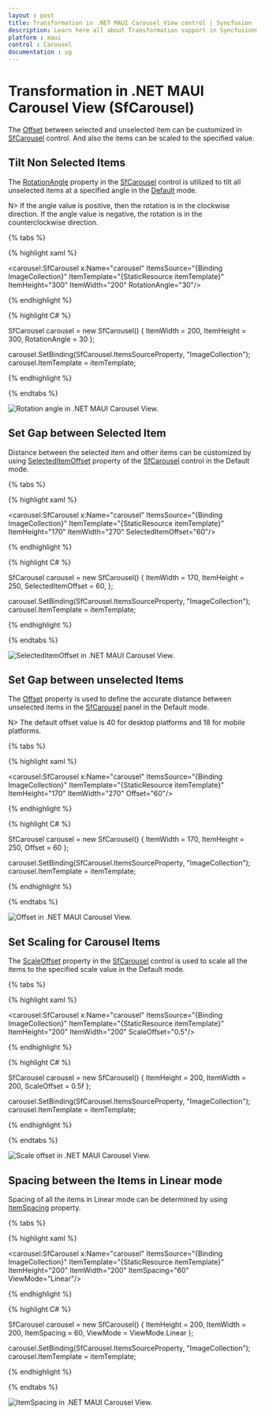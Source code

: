```yaml
---
layout : post
title: Transformation in .NET MAUI Carousel View control | Syncfusion
description: Learn here all about Transformation support in Syncfusion® .NET MAUI Carousel View (SfCarousel) control, its elements and more.
platform : maui
control : Carousel
documentation : ug
---
```


# Transformation in .NET MAUI Carousel View (SfCarousel)

The [Offset](https://help.syncfusion.com/cr/maui-toolkit/Syncfusion.Maui.Toolkit.Carousel.SfCarousel.html#Syncfusion_Maui_Toolkit_Carousel_SfCarousel_Offset) between selected and unselected item can be customized in  [SfCarousel](https://help.syncfusion.com/cr/maui-toolkit/Syncfusion.Maui.Toolkit.Carousel.SfCarousel.html) control. And also the items can be scaled to the specified value.

## Tilt Non Selected Items

The [RotationAngle](https://help.syncfusion.com/cr/maui-toolkit/Syncfusion.Maui.Toolkit.Carousel.SfCarousel.html#Syncfusion_Maui_Toolkit_Carousel_SfCarousel_RotationAngle) property in the [SfCarousel](https://help.syncfusion.com/cr/maui-toolkit/Syncfusion.Maui.Toolkit.Carousel.SfCarousel.html) control is utilized to tilt all unselected items at a specified angle in the [Default](https://help.syncfusion.com/cr/maui-toolkit/Syncfusion.Maui.Toolkit.Carousel.ViewMode.html#Syncfusion_Maui_Toolkit_Carousel_ViewMode_Default) mode.

N> If the angle value is positive, then the rotation is in the clockwise direction. If the angle value is negative, the rotation is in the counterclockwise direction. 

{% tabs %}

{% highlight xaml %}

<carousel:SfCarousel x:Name="carousel"
                     ItemsSource="{Binding ImageCollection}"
                     ItemTemplate="{StaticResource itemTemplate}"
                     ItemHeight="300"
                     ItemWidth="200"
                     RotationAngle="30"/>
	
{% endhighlight %}

{% highlight C# %}

SfCarousel carousel = new SfCarousel()
{
    ItemWidth = 200,
    ItemHeight = 300,
    RotationAngle = 30
};

carousel.SetBinding(SfCarousel.ItemsSourceProperty, "ImageCollection");
carousel.ItemTemplate = itemTemplate;

{% endhighlight %}

{% endtabs %}

![Rotation angle in .NET MAUI Carousel View.](images/net-maui-carousel-view-rotationangle.png)

## Set Gap between Selected Item

Distance between the selected item and other items can be customized by using [SelectedItemOffset](https://help.syncfusion.com/cr/maui-toolkit/Syncfusion.Maui.Toolkit.Carousel.SfCarousel.html#Syncfusion_Maui_Toolkit_Carousel_SfCarousel_SelectedItemOffset) property of the  [SfCarousel](https://help.syncfusion.com/cr/maui-toolkit/Syncfusion.Maui.Toolkit.Carousel.SfCarousel.html) control in the Default mode.

{% tabs %}

{% highlight xaml %}

<carousel:SfCarousel x:Name="carousel"
                     ItemsSource="{Binding ImageCollection}"
                     ItemTemplate="{StaticResource itemTemplate}"
                     ItemHeight="170"
                     ItemWidth="270"
                     SelectedItemOffset="60"/>

	
{% endhighlight %}

{% highlight C# %}

SfCarousel carousel = new SfCarousel()
{
    ItemWidth = 170,
    ItemHeight = 250,
    SelectedItemOffset = 60,
};

carousel.SetBinding(SfCarousel.ItemsSourceProperty, "ImageCollection");
carousel.ItemTemplate = itemTemplate;

{% endhighlight %}

{% endtabs %}

![SelectedItemOffset in .NET MAUI Carousel View.](images/net-maui-carousel-view-selectedoffset.png)

## Set Gap between unselected Items

The [Offset](https://help.syncfusion.com/cr/maui-toolkit/Syncfusion.Maui.Toolkit.Carousel.SfCarousel.html#Syncfusion_Maui_Toolkit_Carousel_SfCarousel_Offset) property is used to define the accurate distance between unselected items in the [SfCarousel](https://help.syncfusion.com/cr/maui-toolkit/Syncfusion.Maui.Toolkit.Carousel.SfCarousel.html) panel in the Default mode.

N> The default offset value is 40 for desktop platforms and 18 for mobile platforms.

{% tabs %}

{% highlight xaml %}

<carousel:SfCarousel x:Name="carousel"
                     ItemsSource="{Binding ImageCollection}"
                     ItemTemplate="{StaticResource itemTemplate}"
                     ItemHeight="170"
                     ItemWidth="270"
                     Offset="60"/>

	
{% endhighlight %}

{% highlight C# %}

SfCarousel carousel = new SfCarousel()
{
    ItemWidth = 170,
    ItemHeight = 250,
    Offset = 60
};

carousel.SetBinding(SfCarousel.ItemsSourceProperty, "ImageCollection");
carousel.ItemTemplate = itemTemplate;

{% endhighlight %}

{% endtabs %}

![Offset in .NET MAUI Carousel View.](images/net-maui-carousel-view-offset.png)

## Set Scaling for Carousel Items

The [ScaleOffset](https://help.syncfusion.com/cr/maui-toolkit/Syncfusion.Maui.Toolkit.Carousel.SfCarousel.html#Syncfusion_Maui_Toolkit_Carousel_SfCarousel_ScaleOffset) property in the  [SfCarousel](https://help.syncfusion.com/cr/maui-toolkit/Syncfusion.Maui.Toolkit.Carousel.SfCarousel.html) control is used to scale all the items to the specified scale value in the Default mode.

{% tabs %}

{% highlight xaml %}

<carousel:SfCarousel x:Name="carousel"
                     ItemsSource="{Binding ImageCollection}"
                     ItemTemplate="{StaticResource itemTemplate}"
                     ItemHeight="200"
                     ItemWidth="200"
                     ScaleOffset="0.5"/>

{% endhighlight %}

{% highlight C# %}

SfCarousel carousel = new SfCarousel()
{
    ItemHeight = 200,
    ItemWidth = 200,
    ScaleOffset = 0.5f
};

carousel.SetBinding(SfCarousel.ItemsSourceProperty, "ImageCollection");
carousel.ItemTemplate = itemTemplate;

{% endhighlight %}

{% endtabs %}

![Scale offset in .NET MAUI Carousel View.](images/net-maui-carousel-view-scaleoffset.png)

## Spacing between the Items in Linear mode

Spacing of all the items in Linear mode can be determined by using [ItemSpacing](https://help.syncfusion.com/cr/maui-toolkit/Syncfusion.Maui.Toolkit.Carousel.SfCarousel.html#Syncfusion_Maui_Toolkit_Carousel_SfCarousel_ItemSpacing) property.

{% tabs %}

{% highlight xaml %}

<carousel:SfCarousel x:Name="carousel"
                     ItemsSource="{Binding ImageCollection}"
                     ItemTemplate="{StaticResource itemTemplate}"
                     ItemHeight="200"
                     ItemWidth="200"
                     ItemSpacing="60"
                     ViewMode="Linear"/>
	
{% endhighlight %}

{% highlight C# %}

SfCarousel carousel = new SfCarousel()
{
    ItemHeight = 200,
    ItemWidth = 200,
    ItemSpacing = 60,
    ViewMode = ViewMode.Linear
};

carousel.SetBinding(SfCarousel.ItemsSourceProperty, "ImageCollection");
carousel.ItemTemplate = itemTemplate;

{% endhighlight %}

{% endtabs %}

![ItemSpacing in .NET MAUI Carousel View.](images/net-maui-carousel-view-itemspacing.png)